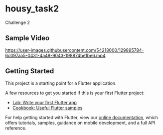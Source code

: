 # housy_task2

Challenge 2

## Sample Video



https://user-images.githubusercontent.com/54218000/129895784-6c097aa5-0431-4a48-9043-198874be1be6.mp4



## Getting Started

This project is a starting point for a Flutter application.

A few resources to get you started if this is your first Flutter project:

- [Lab: Write your first Flutter app](https://flutter.dev/docs/get-started/codelab)
- [Cookbook: Useful Flutter samples](https://flutter.dev/docs/cookbook)

For help getting started with Flutter, view our
[online documentation](https://flutter.dev/docs), which offers tutorials,
samples, guidance on mobile development, and a full API reference.
